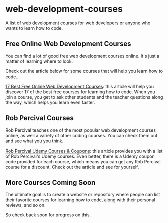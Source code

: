 # web-development-courses
A list of web development courses for web developers or anyone who wants to learn how to code.
<h2>Free Online Web Development Courses</h2>
<p>You can find a lot of good free web development courses online. It's just a matter of learning where to look.</p>
<p>Check out the article below for some courses that will help you learn how to code...</p>
<p><a href="http://onlinecoursespro.com/free-online-web-development-courses">17 Best Free Online Web Development Courses</a>: this article will help you discover 17 of the best free courses for learning how to code. When you join a course, you get to ask other students and the teacher questions along the way, which helps you learn even faster.</p>
<h2>Rob Percival Courses</h2>
<p>Rob Percival teaches one of the most popular web development courses online, as well a variety of other coding courses. You can check them out and see what you you think.</p>
<p><a href="http://onlinecoursespro.com/rob-percival">Rob Percival Udemy Courses & Coupons</a>: this article provides you with a list of Rob Percival's Udemy courses. Even better, there is a Udemy coupon code provided for each course, which means you can get any Rob Percival course for a discount. Check out the article and see for yourself.</p>
<h2>More Courses Coming Soon</h2>
<p>The ultimate goal is to create a website or repository where people can list their favorite courses for learning how to code, along with their personal reviews, and so on.</p>
<p>So check back soon for progress on this.</p>
